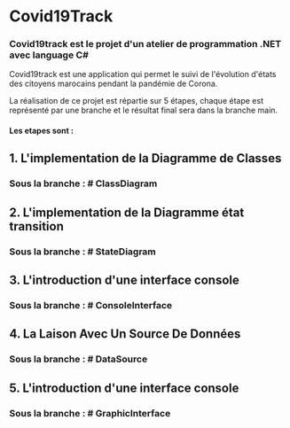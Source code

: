 # Covid19Track

### Covid19track est le projet d'un atelier de programmation .NET avec language C#

Covid19track est une application qui permet le suivi de l'évolution d'états des citoyens marocains pendant la pandémie de Corona.

La réalisation de ce projet est répartie sur 5 étapes, chaque étape est représenté par une branche et le résultat final sera dans la branche main.




#### Les etapes sont :

## 1. L'implementation de la Diagramme de Classes
### Sous la branche : # ClassDiagram



## 2. L'implementation de la Diagramme état transition
### Sous la branche : # StateDiagram



## 3. L'introduction d'une interface console
### Sous la branche : # ConsoleInterface



## 4. La Laison Avec Un Source De Données
### Sous la branche : # DataSource



## 5. L'introduction d'une interface console
### Sous la branche : # GraphicInterface
